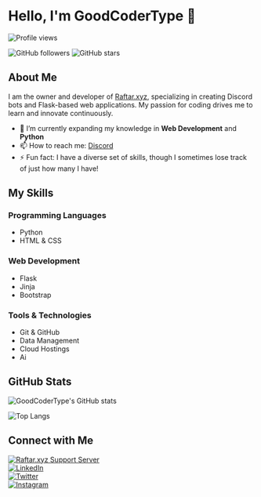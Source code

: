 # Hello, I'm GoodCoderType 👋

![Profile views](https://komarev.com/ghpvc/?username=GoodCoderType&style=flat-square)

![GitHub followers](https://img.shields.io/github/followers/GoodCoderType?style=social)
![GitHub stars](https://img.shields.io/github/stars/GoodCoderType?style=social)

## About Me

I am the owner and developer of [Raftar.xyz](https://raftar.xyz), specializing in creating Discord bots and Flask-based web applications. My passion for coding drives me to learn and innovate continuously.

- 🌱 I’m currently expanding my knowledge in **Web Development** and **Python**
- 📫 How to reach me: [Discord](https://discord.com/users/goodgamerback)
- ⚡ Fun fact: I have a diverse set of skills, though I sometimes lose track of just how many I have!

## My Skills

### Programming Languages
- Python
- HTML & CSS

### Web Development
- Flask
- Jinja
- Bootstrap

### Tools & Technologies
- Git & GitHub
- Data Management
- Cloud Hostings
- Ai

## GitHub Stats

![GoodCoderType's GitHub stats](https://github-readme-stats.vercel.app/api?username=GoodCoderType&show_icons=true&theme=radical)

![Top Langs](https://github-readme-stats.vercel.app/api/top-langs/?username=GoodCoderType&layout=compact&theme=radical)

## Connect with Me

[![Raftar.xyz Support Server](https://img.shields.io/badge/Discord-7289DA?style=for-the-badge&logo=discord&logoColor=white)](https://discord.gg/raftar)  
[![LinkedIn](https://img.shields.io/badge/LinkedIn-0077B5?style=for-the-badge&logo=linkedin&logoColor=white)](https://www.linkedin.com/in/goodcodertype)  
[![Twitter](https://img.shields.io/badge/Twitter-1DA1F2?style=for-the-badge&logo=twitter&logoColor=white)](https://twitter.com/goodcodertype)  
[![Instagram](https://img.shields.io/badge/Instagram-E4405F?style=for-the-badge&logo=instagram&logoColor=white)](https://instagram.com/goodcodertype1)  

